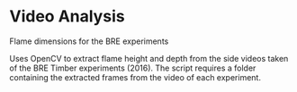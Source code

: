 # Video Analysis
Flame dimensions for the BRE experiments

Uses OpenCV to extract flame height and depth from the side videos
taken of the BRE Timber experiments (2016).
The script requires a folder containing the extracted frames from
the video of each experiment.